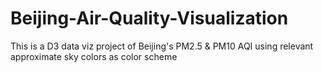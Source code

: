 # Beijing-Air-Quality-Visualization
This is a D3 data viz project of Beijing's PM2.5 &amp; PM10 AQI using relevant approximate sky colors as color scheme
